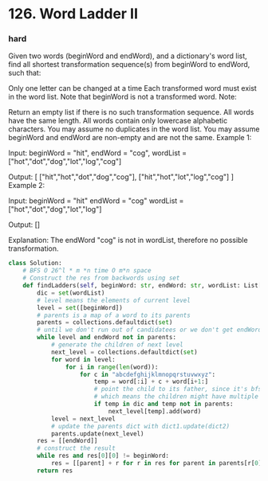 # 126. Word Ladder II
### hard
Given two words (beginWord and endWord), and a dictionary's word list, find all shortest transformation sequence(s) from beginWord to endWord, such that:

Only one letter can be changed at a time
Each transformed word must exist in the word list. Note that beginWord is not a transformed word.
Note:

Return an empty list if there is no such transformation sequence.
All words have the same length.
All words contain only lowercase alphabetic characters.
You may assume no duplicates in the word list.
You may assume beginWord and endWord are non-empty and are not the same.
Example 1:

Input:
beginWord = "hit",
endWord = "cog",
wordList = ["hot","dot","dog","lot","log","cog"]

Output:
[
  ["hit","hot","dot","dog","cog"],
  ["hit","hot","lot","log","cog"]
]
Example 2:

Input:
beginWord = "hit"
endWord = "cog"
wordList = ["hot","dot","dog","lot","log"]

Output: []

Explanation: The endWord "cog" is not in wordList, therefore no possible transformation.

```python
class Solution:
    # BFS O 26^l * m *n time O m*n space
    # Construct the res from backwords using set
    def findLadders(self, beginWord: str, endWord: str, wordList: List[str]) -> List[List[str]]:
        dic = set(wordList)
        # level means the elements of current level
        level = set([beginWord])
        # parents is a map of a word to its parents
        parents = collections.defaultdict(set)
        # until we don't run out of candidatees or we don't get endWord as destination
        while level and endWord not in parents:
            # generate the children of next level
            next_level = collections.defaultdict(set)
            for word in level:
                for i in range(len(word)):
                    for c in "abcdefghijklmnopqrstuvwxyz":
                        temp = word[:i] + c + word[i+1:]
                        # point the child to its father, since it's bfs, we get shortest path
                        # which means the children might have multiple parents and the distance is always 1
                        if temp in dic and temp not in parents:
                            next_level[temp].add(word)
            level = next_level
            # update the parents dict with dict1.update(dict2)
            parents.update(next_level)
        res = [[endWord]]
        # construct the result
        while res and res[0][0] != beginWord:
            res = [[parent] + r for r in res for parent in parents[r[0]]]
        return res
```
